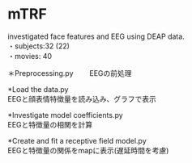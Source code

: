 # mTRF
investigated face features and EEG using DEAP data.  
・subjects:32 (22)  
・movies: 40  

＊Preprocessing.py　　
EEGの前処理

*Load the data.py  
EEGと顔表情特徴量を読み込み、グラフで表示  

*Investigate model coefficients.py  
EEGと特徴量の相関を計算  

*Create and fit a receptive field model.py  
EEGと特徴量の関係をmapに表示(遅延時間を考慮)  

